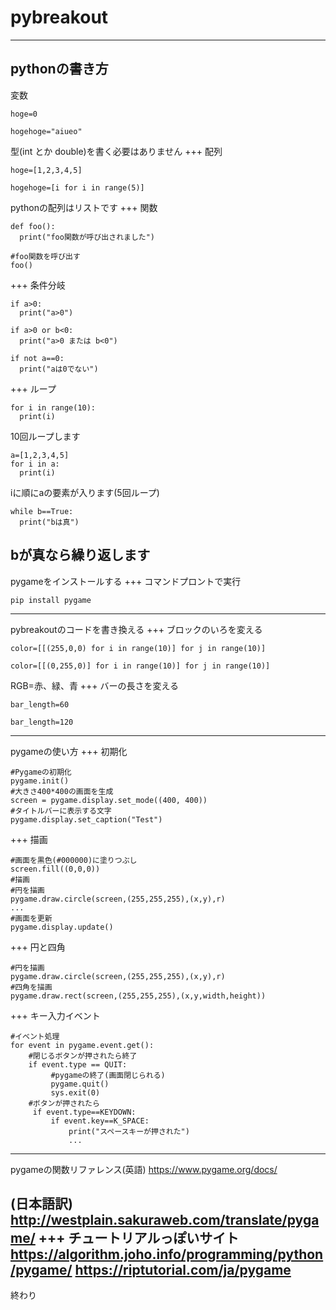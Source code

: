 # pybreakout
---
pythonの書き方
---
変数
```
hoge=0
```
```
hogehoge="aiueo"
```
型(int とか double)を書く必要はありません
+++
配列
```
hoge=[1,2,3,4,5]
```
```
hogehoge=[i for i in range(5)]
```
pythonの配列はリストです
+++
関数
```
def foo():
  print("foo関数が呼び出されました")

#foo関数を呼び出す
foo()
```
+++
条件分岐
```
if a>0:
  print("a>0")
```
```
if a>0 or b<0:
  print("a>0 または b<0")
```
```
if not a==0:
  print("aは0でない")
```
+++
ループ
```
for i in range(10):
  print(i)
```
10回ループします
```
a=[1,2,3,4,5]
for i in a:
  print(i)
```
iに順にaの要素が入ります(5回ループ)
```
while b==True:
  print("bは真")
```
bが真なら繰り返します
---
pygameをインストールする
+++
コマンドプロントで実行
```
pip install pygame
```
---
pybreakoutのコードを書き換える
+++
ブロックのいろを変える
```
color=[[(255,0,0) for i in range(10)] for j in range(10)]
```
```
color=[[(0,255,0)] for i in range(10)] for j in range(10)]
```
RGB=赤、緑、青
+++
バーの長さを変える
```
bar_length=60
```
```
bar_length=120
```
---
pygameの使い方
+++
初期化
```
#Pygameの初期化
pygame.init()
#大きさ400*400の画面を生成
screen = pygame.display.set_mode((400, 400))
#タイトルバーに表示する文字
pygame.display.set_caption("Test")
```
+++
描画
```
#画面を黒色(#000000)に塗りつぶし
screen.fill((0,0,0))
#描画
#円を描画
pygame.draw.circle(screen,(255,255,255),(x,y),r)
...
#画面を更新
pygame.display.update()
```
+++
円と四角
```
#円を描画
pygame.draw.circle(screen,(255,255,255),(x,y),r)
#四角を描画
pygame.draw.rect(screen,(255,255,255),(x,y,width,height))
```
+++
キー入力イベント
```
#イベント処理
for event in pygame.event.get():
    #閉じるボタンが押されたら終了
    if event.type == QUIT:
         #pygameの終了(画面閉じられる)
         pygame.quit()
         sys.exit(0)
    #ボタンが押されたら
     if event.type==KEYDOWN:
         if event.key==K_SPACE:
             print("スペースキーが押された")
             ...
```
---
pygameの関数リファレンス(英語)
https://www.pygame.org/docs/

(日本語訳)
http://westplain.sakuraweb.com/translate/pygame/
+++
チュートリアルっぽいサイト
https://algorithm.joho.info/programming/python/pygame/
https://riptutorial.com/ja/pygame
---
終わり
